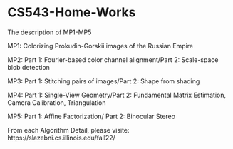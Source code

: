 # CS543-Home-Works

<p>The description of MP1-MP5</p>
<p>MP1: Colorizing Prokudin-Gorskii images of the Russian Empire</p>
<p>MP2: Part 1: Fourier-based color channel alignment/Part 2: Scale-space blob detection</p>
<p>MP3: Part 1: Stitching pairs of images/Part 2: Shape from shading</p>
<p>MP4: Part 1: Single-View Geometry/Part 2: Fundamental Matrix Estimation, Camera Calibration, Triangulation</p>
<p>MP5: Part 1: Affine Factorization/ Part 2: Binocular Stereo</p>
<p>From each Algorithm Detail, please visite: https://slazebni.cs.illinois.edu/fall22/</p>
